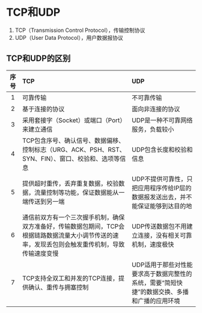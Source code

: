 # TCP和UDP
1. TCP（Transmission Control Protocol），传输控制协议
2. UDP（User Data Protocol），用户数据报协议

## TCP和UDP的区别
序号|TCP| UDP
:-:|:-|:-
1|可靠传输|不可靠传输
2|基于连接的协议|面向非连接的协议
3|采用套接字（Socket）或端口（Port）来建立通信|UDP是一种不可靠网络服务，负载较小|
4|TCP包含序号、确认信号、数据偏移、控制标志（URG、ACK、PSH、RST、SYN、FIN）、窗口、校验和、选项等信息|UDP包含长度和校验和信息
5|提供超时重传，丢弃重复数据，校验数据，流量控制等功能，保证数据能从一端传送到另一端|UDP不提供可靠性，只把应用程序传给IP层的数据报发送出去，并不能保证能够到达目的地
6|通信前双方有一个三次握手机制，确保双方准备好，传输数据包期间，TCP会根据链路数据流量大小调节传送的速率，发现丢包则会触发重传机制，导致传输速度变慢|UDP传送数据包不用建立连接，没有相关可靠机制，速度极快
7|TCP支持全双工和并发的TCP连接，提供确认、重传与拥塞控制|UDP适用于那些对性能要求高于数据完整性的系统，需要“简短快捷”的数据交换、多播和广播的应用环境

